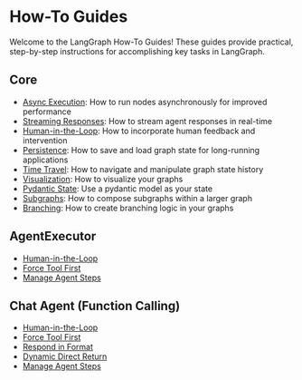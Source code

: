 # How-To Guides

Welcome to the LangGraph How-To Guides! These guides provide practical, step-by-step instructions for accomplishing key tasks in LangGraph.


## Core

- [Async Execution](async.ipynb): How to run nodes asynchronously for improved performance
- [Streaming Responses](streaming-tokens.ipynb): How to stream agent responses in real-time
- [Human-in-the-Loop](human-in-the-loop.ipynb): How to incorporate human feedback and intervention
- [Persistence](persistence.ipynb): How to save and load graph state for long-running applications
- [Time Travel](time-travel.ipynb): How to navigate and manipulate graph state history
- [Visualization](visualization.ipynb): How to visualize your graphs
- [Pydantic State](state-model.ipynb): Use a pydantic model as your state
- [Subgraphs](subgraph.ipynb): How to compose subgraphs within a larger graph
- [Branching](branching.ipynb): How to create branching logic in your graphs

## AgentExecutor

- [Human-in-the-Loop](agent_executor/human-in-the-loop.ipynb)
- [Force Tool First](agent_executor/force-calling-a-tool-first.ipynb)
- [Manage Agent Steps](agent_executor/managing-agent-steps.ipynb)

## Chat Agent (Function Calling)

- [Human-in-the-Loop](chat_agent_executor_with_function_calling/human-in-the-loop.ipynb)
- [Force Tool First](chat_agent_executor_with_function_calling/force-calling-a-tool-first.ipynb)
- [Respond in Format](chat_agent_executor_with_function_calling/respond-in-format.ipynb)
- [Dynamic Direct Return](chat_agent_executor_with_function_calling/dynamically-returning-directly.ipynb)
- [Manage Agent Steps](chat_agent_executor_with_function_calling/managing-agent-steps.ipynb)

